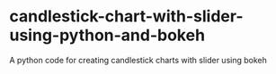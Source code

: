 # candlestick-chart-with-slider-using-python-and-bokeh
A python code for creating candlestick charts with slider using bokeh

